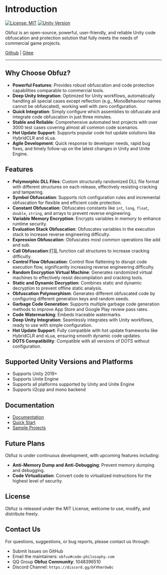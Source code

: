 # Introduction

[![License: MIT](https://img.shields.io/badge/License-MIT-yellow.svg)](https://opensource.org/licenses/MIT)
[![Unity Version](https://img.shields.io/badge/Unity-2019%2B-blue)](https://unity.com/)

Obfuz is an open-source, powerful, user-friendly, and reliable Unity code obfuscation and protection solution that fully meets the needs of commercial game projects.

[Github](https://github.com/focus-creative-games/obfuz) | [Gitee](https://gitee.com/focus-creative-games/obfuz)

---

## Why Choose Obfuz?

- **Powerful Features**: Provides robust obfuscation and code protection capabilities comparable to commercial tools.
- **Deep Unity Integration**: Optimized for Unity workflows, automatically handling all special cases except reflection (e.g., MonoBehaviour names cannot be obfuscated), working well with zero configuration.
- **Quick Integration**: Simply configure which assemblies to obfuscate and integrate code obfuscation in just three minutes.
- **Stable and Reliable**: Comprehensive automated test projects with over 3000 test cases covering almost all common code scenarios.
- **Hot Update Support**: Supports popular code hot update solutions like HybridCLR and xLua.
- **Agile Development**: Quick response to developer needs, rapid bug fixes, and timely follow-up on the latest changes in Unity and Unite Engine.

## Features

- **Polymorphic DLL Files**: Custom structurally randomized DLL file format with different structures on each release, effectively resisting cracking and tampering.
- **Symbol Obfuscation**: Supports rich configuration rules and incremental obfuscation for flexible and efficient code protection.
- **Constant Obfuscation**: Obfuscates constants like `int`, `long`, `float`, `double`, `string`, and arrays to prevent reverse engineering.
- **Variable Memory Encryption**: Encrypts variables in memory to enhance runtime security.
- **Evaluation Stack Obfuscation**: Obfuscates variables in the execution stack to increase reverse engineering difficulty.
- **Expression Obfuscation**: Obfuscates most common operations like add and sub.
- **Call Obfuscation**:打乱 function call structures to increase cracking difficulty.
- **Control Flow Obfuscation**: Control flow flattening to disrupt code execution flow, significantly increasing reverse engineering difficulty.
- **Random Encryption Virtual Machine**: Generates randomized virtual machines to effectively resist decompilation and cracking tools.
- **Static and Dynamic Decryption**: Combines static and dynamic decryption to prevent offline static analysis.
- **Obfuscation Polymorphism**: Generates different obfuscated code by configuring different generation keys and random seeds.
- **Garbage Code Generation**: Supports multiple garbage code generation methods to improve App Store and Google Play review pass rates.
- **Code Watermarking**: Embeds traceable watermarks.
- **Deep Unity Integration**: Seamlessly integrates with Unity workflows, ready to use with simple configuration.
- **Hot Update Support**: Fully compatible with hot update frameworks like HybridCLR and xLua, ensuring smooth dynamic code updates.
- **DOTS Compatibility**: Compatible with all versions of DOTS without configuration.

## Supported Unity Versions and Platforms

- Supports Unity 2019+
- Supports Unite Engine
- Supports all platforms supported by Unity and Unite Engine
- Supports il2cpp and mono backend

## Documentation

- [Documentation](https://www.obfuz.com/)
- [Quick Start](https://www.obfuz.com/docs/beginner/quick-start)
- [Sample Projects](https://github.com/focus-creative-games/obfuz-samples)

## Future Plans

Obfuz is under continuous development, with upcoming features including:

- **Anti-Memory Dump and Anti-Debugging**: Prevent memory dumping and debugging.
- **Code Virtualization**: Convert code to virtualized instructions for the highest level of security.

## License

Obfuz is released under the MIT License, welcome to use, modify, and distribute freely.

## Contact Us

For questions, suggestions, or bug reports, please contact us through:

- Submit Issues on GitHub
- Email the maintainers: `obfuz#code-philosophy.com`
- QQ Group **Obfuz Community**: 1048396510
- Discord Channel: `https://discord.gg/bFXhmrUw8c`
